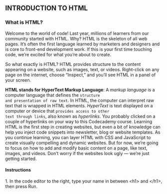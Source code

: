 <h2>INTRODUCTION TO HTML</h2>
<h3>What is HTML?</h3>
Welcome to the world of code! Last year, millions of learners from our community started with HTML. Why? HTML is the skeleton of all web pages. It’s often the first language learned by marketers and designers and is core to front-end development work. If this is your first time touching code, we’re excited for what you’re about to create.

So what exactly is HTML? HTML provides structure to the content appearing on a website, such as images, text, or videos. Right-click on any page on the internet, choose “Inspect,” and you’ll see HTML in a panel of your screen.

<b>HTML stands for HyperText Markup Language</b>:
A <em>markup language</em> is a computer language that defines the <code>structure and presentation of raw text</code>.
In HTML, the computer can interpret raw text that is wrapped in HTML elements.
<em>HyperText</em> is text displayed on a computer or device that <code>provides access to other text through links</code>, also known as <em>hyperlinks</em>. You probably clicked on a couple of hyperlinks on your way to this Codecademy course.
Learning HTML is the first step in creating websites, but even a bit of knowledge can help you inject code snippets into newsletter, blog or website templates. As you continue learning, you can layer HTML with CSS and JavaScript to create visually compelling and dynamic websites. But for now, we’re going to focus on how to add and modify basic content on a page, like text, images, and videos. Don’t worry if the websites look ugly — we’re just getting started.

<h4>Instructions</h4>
1.
In the code editor to the right, type your name in between &lt;h1&gt; and &lt;/h1&gt;, then press Run.
